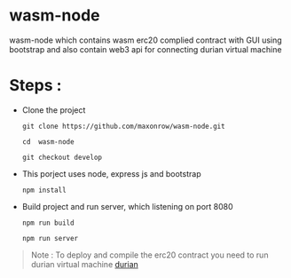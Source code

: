 # wasm-node
wasm-node which contains wasm erc20 complied contract with GUI using bootstrap and also contain web3 api for connecting durian virtual machine

# Steps :

* Clone the project

    `git clone https://github.com/maxonrow/wasm-node.git`

    `cd  wasm-node`

    `git checkout develop`

* This porject uses node, express js and bootstrap

    `npm install`

* Build project and run server, which listening on port 8080

  `npm run build`

  `npm run server`


> Note : To deploy and compile the erc20 contract you need to run durian virtual machine [durian](https://github.com/b00f/durian.git)